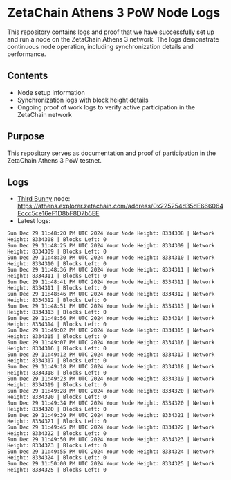 # ZetaChain Athens 3 PoW Node Logs
This repository contains logs and proof that we have successfully set up and run a node on the ZetaChain Athens 3 network. The logs demonstrate continuous node operation, including synchronization details and performance.

## Contents
- Node setup information
- Synchronization logs with block height details
- Ongoing proof of work logs to verify active participation in the ZetaChain network

## Purpose
This repository serves as documentation and proof of participation in the ZetaChain Athens 3 PoW testnet.

## Logs

- [Third Bunny](https://thirdbunny.xyz/) node: https://athens.explorer.zetachain.com/address/0x225254d35dE666064Eccc5ce16eF1D8bF8D7b5EE
- Latest logs:
```
Sun Dec 29 11:48:20 PM UTC 2024 Your Node Height: 8334308 | Network Height: 8334308 | Blocks Left: 0
Sun Dec 29 11:48:25 PM UTC 2024 Your Node Height: 8334309 | Network Height: 8334309 | Blocks Left: 0
Sun Dec 29 11:48:30 PM UTC 2024 Your Node Height: 8334310 | Network Height: 8334310 | Blocks Left: 0
Sun Dec 29 11:48:36 PM UTC 2024 Your Node Height: 8334311 | Network Height: 8334311 | Blocks Left: 0
Sun Dec 29 11:48:41 PM UTC 2024 Your Node Height: 8334311 | Network Height: 8334311 | Blocks Left: 0
Sun Dec 29 11:48:46 PM UTC 2024 Your Node Height: 8334312 | Network Height: 8334312 | Blocks Left: 0
Sun Dec 29 11:48:51 PM UTC 2024 Your Node Height: 8334313 | Network Height: 8334313 | Blocks Left: 0
Sun Dec 29 11:48:56 PM UTC 2024 Your Node Height: 8334314 | Network Height: 8334314 | Blocks Left: 0
Sun Dec 29 11:49:02 PM UTC 2024 Your Node Height: 8334315 | Network Height: 8334315 | Blocks Left: 0
Sun Dec 29 11:49:07 PM UTC 2024 Your Node Height: 8334316 | Network Height: 8334316 | Blocks Left: 0
Sun Dec 29 11:49:12 PM UTC 2024 Your Node Height: 8334317 | Network Height: 8334317 | Blocks Left: 0
Sun Dec 29 11:49:18 PM UTC 2024 Your Node Height: 8334318 | Network Height: 8334318 | Blocks Left: 0
Sun Dec 29 11:49:23 PM UTC 2024 Your Node Height: 8334319 | Network Height: 8334319 | Blocks Left: 0
Sun Dec 29 11:49:28 PM UTC 2024 Your Node Height: 8334320 | Network Height: 8334320 | Blocks Left: 0
Sun Dec 29 11:49:34 PM UTC 2024 Your Node Height: 8334320 | Network Height: 8334320 | Blocks Left: 0
Sun Dec 29 11:49:39 PM UTC 2024 Your Node Height: 8334321 | Network Height: 8334321 | Blocks Left: 0
Sun Dec 29 11:49:45 PM UTC 2024 Your Node Height: 8334322 | Network Height: 8334322 | Blocks Left: 0
Sun Dec 29 11:49:50 PM UTC 2024 Your Node Height: 8334323 | Network Height: 8334323 | Blocks Left: 0
Sun Dec 29 11:49:55 PM UTC 2024 Your Node Height: 8334324 | Network Height: 8334324 | Blocks Left: 0
Sun Dec 29 11:50:00 PM UTC 2024 Your Node Height: 8334325 | Network Height: 8334325 | Blocks Left: 0
```
